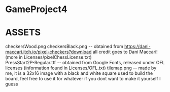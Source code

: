 # GameProject4

# ASSETS
  checkersWood.png checkersBlack.png -- obtained from https://dani-maccari.itch.io/pixel-checkers?download all credit goes to Dani Maccari! (more in Licenses/pixelChessLicense.txt)  
  PressStart2P-Regular.ttf -- obtained from Google Fonts, released under OFL licenses (information found in Licenses/OFL.txt)
  tilemap.png -- made by me, it is a 32x16 image with a black and white square used to build the board, feel free to use it for whatever if you dont want to make it yourself I guess 
